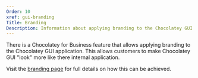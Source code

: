 ```yaml
---
Order: 10
xref: gui-branding
Title: Branding
Description: Information about applying branding to the Chocolatey GUI application
---
```


There is a Chocolatey for Business feature that allows applying branding to the Chocolatey GUI application.  This allows customers to make Chocolatey GUI "look" more like there internal application.

Visit the [branding page](xref:branding) for full details on how this can be achieved.